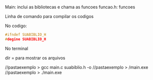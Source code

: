 Main: inclui as bibliotecas e chama as funcoes
funcao.h: funcoes

Linha de comando para compilar os codigos

No codigo:

```c
#ifndef SUABIBLIO_H
#degine SUABIBLIO_H
```

No terminal

dir = para mostrar os arquivos

//pastaexemplo > gcc main.c suabiblio.h -o
//pastaexemplo > /main.exe
//pastaexemplo > ./main.exe